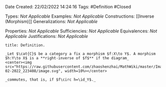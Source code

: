 <br />
<br />

Date Created: 22/02/2022 14:24:16
Tags: #Definition #Closed 

Types: _Not Applicable_
Examples: _Not Applicable_
Constructions: [[Inverse (Morphism)]]
Generalizations: _Not Applicable_

Properties: _Not Applicable_
Sufficiencies: _Not Applicable_
Equivalences: _Not Applicable_
Justifications: _Not Applicable_

``` ad-Definition
title: Definition.

_Let $\cat{C}$ be a category a fix a morphism $f:X\to Y$. A morphism $h:Y\to X$ is a **right-inverse of $f$** if the diagram_
<center><img src="https://raw.githubusercontent.com/zhaoshenzhai/MathWiki/master/Images/09-02-2022_223408/image.svg", width=10%></center>

_commutes, that is, if $f\circ h=\id_Y$._
```
